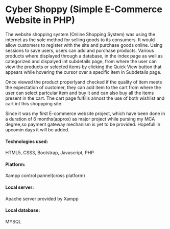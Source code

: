 # Cyber Shoppy (Simple E-Commerce Website in PHP)

The website shopping system (Online Shopping System) was using the internet as the sole method for selling goods to its consumers. It would allow customers to register with the site and purchase goods online. Using sessions to save users, users can add and purchase products. Various products where displayed through a database, in the index page as well as categorized and dispalyed int subdetails page, from where the user can view the products or selected items by clicking the Quick View button that appears while hovering the cursor over a specific item in Subdetails page.

Once viewed the product properlyand checked if the quality of item meets the expectation of customer, they can add item to the cart from where the user can select partcular item and buy it and can also buy all the items present in the cart. The cart page fulfills almost the use of both wishlist and cart int this shoppping site.

 Since it was my first E-commerce website project, which have been done in a duration of 6 months(approx) as major project while pursing my MCA degree,so payment gateway mechanism is yet to be provided. Hopefull in upcomin days it will be added.
 
 #### Technologies used: 
 HTML5, CSS3, Bootstrap, Javascript, PHP
 
 #### Platform: 
 Xampp control pannel(cross platform)
 
 #### Local server:
 Apache server provided by Xampp
 
 #### Local database:
 MYSQL
